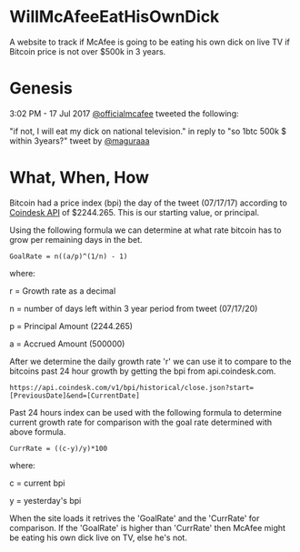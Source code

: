 # WillMcAfeeEatHisOwnDick
A website to track if McAfee is going to be eating his own dick on live TV if Bitcoin price is not over $500k in 3 years.

# Genesis
3:02 PM - 17 Jul 2017 [@officialmcafee](https://twitter.com/officialmcafee/status/887024683379544065) tweeted the following:

"if not, I will eat my dick on national television." in reply to "so 1btc 500k $ within 3years?" tweet by [@maguraaa](https://twitter.com/maguraaa/status/887023868531048448)

# What, When, How
Bitcoin had a price index (bpi) the day of the tweet (07/17/17) according to [Coindesk API](https://api.coindesk.com/v1/bpi/historical/close.json?start=2017-07-17&end=2017-07-17) of $2244.265. This is our starting value, or principal. 

Using the following formula we can determine at what rate bitcoin has to grow per remaining days in the bet.

`GoalRate = n((a/p)^(1/n) - 1)`

where:

r = Growth rate as a decimal

n = number of days left within 3 year period from tweet (07/17/20)

p = Principal Amount (2244.265)

a = Accrued Amount (500000)

After we determine the daily growth rate 'r' we can use it to compare to the bitcoins past 24 hour growth by getting the bpi from api.coindesk.com. 

`https://api.coindesk.com/v1/bpi/historical/close.json?start=[PreviousDate]&end=[CurrentDate]`

Past 24 hours index can be used with the following formula to determine current growth rate for comparison with the goal rate determined with above formula. 

`CurrRate = ((c-y)/y)*100`

where:

c = current bpi

y = yesterday's bpi

When the site loads it retrives the 'GoalRate' and the 'CurrRate' for comparison. If the 'GoalRate' is higher than 'CurrRate' then McAfee might be eating his own dick live on TV, else he's not. 
